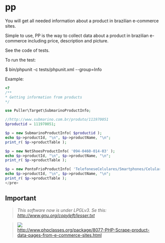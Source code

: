 pp
==

You will get all needed information about a product in brazilian e-commerce sites.

Simple to use, PP is the way to collect data about a product in brazilian e-commerce including price, description and picture.

See the code of tests.

To run the test:

$ bin/phpunit -c tests/phpunit.xml --group=Info

Example:

```php
<?
/**
* Getting information from products
*/

use Puller\Target\SubmarinoProductInfo;

//http://www.submarino.com.br/produto/111970051
$productid = 111970051;

$p = new SubmarinoProductInfo( $productid );
echo $p->productId, "\n", $p->productName, "\n";
print_r( $p->productTable );

$p = new NetShoesProductInfo( '094-0460-014-03' );
echo $p->productId, "\n", $p->productName, "\n";
print_r( $p->productTable );

$p = new PontoFrioProductInfo( 'TelefoneseCelulares/Smartphones/Celular-Desbloqueado-Motorola-RAZR-i-Preto-com-Processador-Intel-de-2-GHz-Tela-de-4-3’’-Android-4-0-Camera-8MP-Wi-Fi-3G-NFC-GPS-e-Bluetooth-1748861.html' );
echo $p->productId, "\n", $p->productName, "\n";
print_r( $p->productTable );
</pre>
```

## Important

> *This software now is under LPGLv3. Se this:*<br/>
> *http://www.gnu.org/copyleft/lesser.txt*

> <img src="http://www.phpclasses.org/award/innovation/winner.png"/><br/>
> http://www.phpclasses.org/package/8077-PHP-Scrape-product-data-pages-from-e-commerce-sites.html
